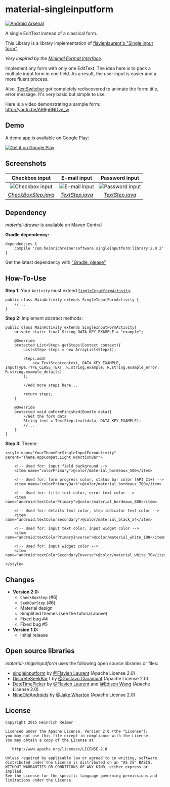 material-singleinputform
=======================
[![Android Arsenal](https://img.shields.io/badge/Android%20Arsenal-material--singleinputform-blue.svg?style=flat)](https://android-arsenal.com/details/1/1163)

A single EditText instead of a classical form.

This Library is a library implementation of  [flavienlaurent's "Single input form"][1]

_Very inspired by the [Minimal Format Interface][2]._

Implement any form with only one EditText. The idea here is to pack a multiple input form in one field. As a result, the user input is easier and a more fluent process.

Also, [TextSwitcher][3] got completely rediscovered to animate the form: title, error message. It's very basic but simple to use.

Here is a video demonstrating a sample form:
http://youtu.be/A99g6NDvn_w

Demo
----
A demo app is available on Google Play:

[![Get it on Google Play](https://developer.android.com/images/brand/en_generic_rgb_wo_45.png)](https://play.google.com/store/apps/details?id=com.heinrichreimersoftware.singleinputform.example)

Screenshots
-----------

| Checkbox input | E-mail input | Password input |
|:-:|:-:|:-:|
| ![Checkbox input](http://i.imgur.com/lsSIFuV.png) | ![E-mail input](http://i.imgur.com/JFB1tTq.png) | ![Password input](http://i.imgur.com/BiLn77T.png) |
| [_CheckBoxStep.java_][CBS] | [_TextStep.java_][TS] | [_TextStep.java_][TS] |

Dependency
----------

*material-drawer* is available on Maven Central

**Gradle dependency:**

    dependencies {
	    compile 'com.heinrichreimersoftware.singleinputform:library:2.0.2'
    }

Get the latest dependency with ["Gradle, please"][GP]

How-To-Use
-----

**Step 1:** Your `Activity` must extend [`SingleInputFormActivity`][SIFA]:

    public class MainActivity extends SingleInputFormActivity {
        //...
    }

**Step 2:** Implement abstract methods:

    public class MainActivity extends SingleInputFormActivity{
	    private static final String DATA_KEY_EXAMPLE = "example";
	    
	    @Override
	    protected List<Step> getSteps(Context context){
	        List<Step> steps = new ArrayList<Step>();
	        
	        steps.add(
	            new TextStep(context, DATA_KEY_EXAMPLE, InputType.TYPE_CLASS_TEXT, R.string.example, R.string.example_error, R.string.example_details)
	        );
	        
	        //Add more steps here...
	        
	        return steps;
	    }
	    
	    @Override
	    protected void onFormFinished(Bundle data){
            //Get the form data
	        String text = TextStep.text(data, DATA_KEY_EXAMPLE);
	        //...
	    }
	}

**Step 3:** Theme:

    <style name="YourThemeForSingleInputFormActivity" parent="Theme.AppCompat.Light.NoActionBar">

        <!-- Used for: input field background -->
        <item name="colorPrimary">@color/material_bordeaux_500</item>

        <!-- Used for: form progress color, status bar color (API 21+) -->
        <item name="colorPrimaryDark">@color/material_bordeaux_700</item>

        <!-- Used for: title text color, error text color -->
        <item name="android:textColorPrimary">@color/material_bordeaux_800</item>

        <!-- Used for: details text color, step indicator text color -->
        <item name="android:textColorSecondary">@color/material_black_54</item>

        <!-- Used for: input text color, input widget color -->
        <item name="android:textColorPrimaryInverse">@color/material_white_100</item>

        <!-- Used for: input widget color -->
        <item name="android:textColorSecondaryInverse">@color/material_white_70</item>

    </style>

Changes
-------

* **Version 2.0:**
    * `CheckBoxStep` (#6)
    * `SeekBarStep` (#6)
    * Material design
    * Simplified themes (see the tutorial above)
    * Fixed bug #4
    * Fixed bug #5
* **Version 1.0:**
    * Initial release

Open source libraries
-------

_material-singleinputform_ uses the following open source libraries or files:

* [singleinputform][4] by [@Flavien Laurent][5] (Apache License 2.0)
* [DiscreteSeekBar][6] f by [@Gustavo Claramunt][7] (Apache License 2.0)
* [DateTimePicker][8] by [@Flavien Laurent][5] and [@Edison Wang][9] (Apache License 2.0)
* [NineOldAndroids][10] by [@Jake Wharton][11] (Apache License 2.0)

License
-------

    Copyright 2015 Heinrich Reimer

    Licensed under the Apache License, Version 2.0 (the "License");
    you may not use this file except in compliance with the License.
    You may obtain a copy of the License at

       http://www.apache.org/licenses/LICENSE-2.0

    Unless required by applicable law or agreed to in writing, software
    distributed under the License is distributed on an "AS IS" BASIS,
    WITHOUT WARRANTIES OR CONDITIONS OF ANY KIND, either express or implied.
    See the License for the specific language governing permissions and
    limitations under the License.
    
    
[1]: https://github.com/flavienlaurent/singleinputform
[2]: https://github.com/codrops/MinimalForm
[3]: http://developer.android.com/reference/android/widget/TextSwitcher.html
[CBS]: https://github.com/HeinrichReimer/Android-SingleInputForm/blob/master/library/src/main/java/com/heinrichreimersoftware/singleinputform/steps/CheckBoxStep.java
[TS]: https://github.com/HeinrichReimer/Android-SingleInputForm/blob/master/library/src/main/java/com/heinrichreimersoftware/singleinputform/steps/TextStep.java
[SIFA]: https://github.com/HeinrichReimer/Android-SingleInputForm/blob/master/library/src/main/java/com/heinrichreimersoftware/singleinputform/SingleInputFormActivity.java
[GP]: http://gradleplease.appspot.com/#com.heinrichreimersoftware.singleinputform
[4]: https://github.com/flavienlaurent/singleinputform
[5]: https://github.com/flavienlaurent
[6]: https://github.com/AnderWeb/discreteSeekBar
[7]: https://github.com/AnderWeb
[8]: https://github.com/flavienlaurent/datetimepicker
[9]: https://github.com/edisonw
[10]: https://github.com/JakeWharton/NineOldAndroids
[11]: https://github.com/JakeWharton
